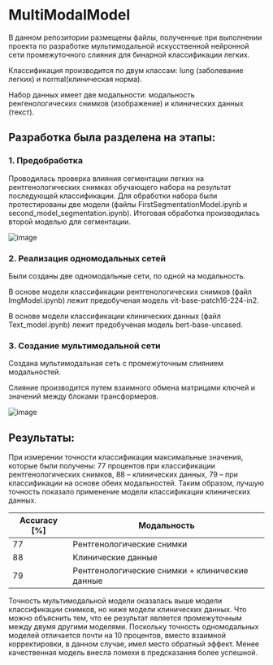 # MultiModalModel

В данном репозитории размещены файлы, полученные при выполнении проекта по разработке мультимодальной искусственной нейронной сети промежуточного слияния для бинарной классификации легких.

Классификация производится по двум классам: lung (заболевание легких) и normal(клиническая норма).

Набор данных имеет две модальности: модальность ренгенологических снимков (изображение) и клинических данных (текст).
## Разработка была разделена на этапы:
### 1. Предобработка

Проводилась проверка влияния сегментации легких на рентгенологических снимках обучающего набора на результат последующей классификации.
Для обработки набора были протестированы две модели (файлы FirstSegmentationModel.ipynb и second_model_segmentation.ipynb).
Итоговая обработка производилась второй моделью для сегментации.

![image](https://github.com/RGGU0/MultiModalModel/assets/89143056/397fec23-0d7d-4ef4-a9e0-555450b9271a)

### 2. Реализация одномодальных сетей

Были созданы две одномодальные сети, по одной на модальность.

В основе модели классификации рентгенологических снимков (файл ImgModel.ipynb) лежит предобученая модель vit-base-patch16-224-in2.

В основе модели классификации клинических данных (файл Text_model.ipynb) лежит предобученая модель bert-base-uncased.
### 3. Создание мультимодальной сети

Создана мультимодальная сеть с промежуточным слиянием модальностей.

Слияние производится путем взаимного обмена матрицами ключей и значений между блоками трансформеров.

![image](https://github.com/RGGU0/MultiModalModel/assets/89143056/660fc92d-d6d0-4485-ad67-7e129778ddd0)

## Результаты:
При измерении точности классификации максимальные значения, которые были получены: 77 процентов при классификации рентгенологических снимков, 88 – клинических данных, 79 – при классификации на основе обеих модальностей. Таким образом, лучшую точность показало применение модели классификации клинических данных.

| Accuracy [%]  | Модальность   |
| ------------- | ------------- |
| 77  | Рентгенологические снимки  |
| 88  | Клинические данные  |
| 79  | Рентгенологические снимки + клинические данные  |

Точность мультимодальной модели оказалась выше модели классификации снимков, но ниже модели клинических данных. Что можно объяснить тем, что ее результат является промежуточным между двумя другими моделями. Поскольку точность одномодальных моделей отличается почти на 10 процентов, вместо взаимной корректировки, в данном случае, имел место обратный эффект. Менее качественная модель внесла помехи в предсказания более успешной.
